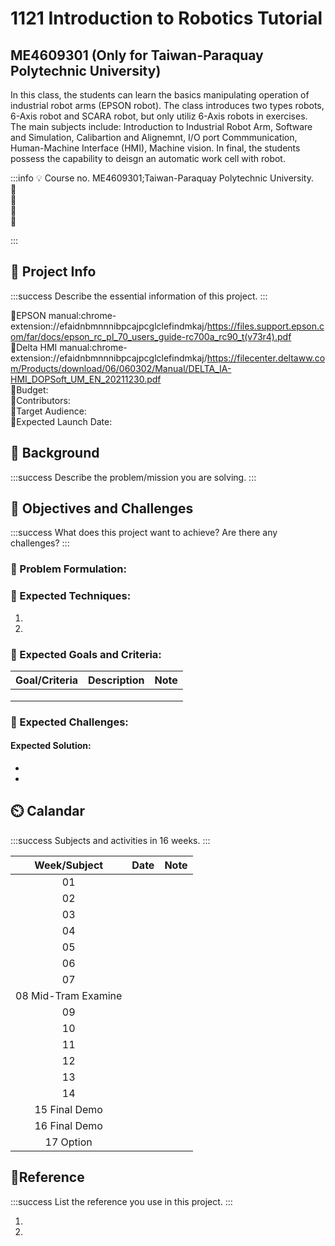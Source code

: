 # 1121 Introduction to Robotics Tutorial 
## ME4609301 (Only for Taiwan-Paraquay Polytechnic University)
In this class, the students can learn the basics manipulating operation of industrial robot arms (EPSON robot). The class introduces two types robots, 6-Axis robot and SCARA robot, but only utiliz 6-Axis robots in exercises. The main subjects include: Introduction to Industrial Robot Arm, Software and Simulation, Calibartion and Alignemnt, I/O port Commmunication, Human-Machine Interface (HMI), Machine vision. In final, the students possess the capability to deisgn an automatic work cell with robot.   


:::info
:bulb: Course no. ME4609301;Taiwan-Paraquay Polytechnic University.  
:small_blue_diamond:  
:small_blue_diamond:  
:small_blue_diamond:  
:small_blue_diamond:  


:::

## :beginner: Project Info

:::success
Describe the essential information of this project.
:::

:small_blue_diamond:EPSON manual:chrome-extension://efaidnbmnnnibpcajpcglclefindmkaj/https://files.support.epson.com/far/docs/epson_rc_pl_70_users_guide-rc700a_rc90_t(v73r4).pdf  
:small_blue_diamond:Delta HMI manual:chrome-extension://efaidnbmnnnibpcajpcglclefindmkaj/https://filecenter.deltaww.com/Products/download/06/060302/Manual/DELTA_IA-HMI_DOPSoft_UM_EN_20211230.pdf  
:small_blue_diamond:Budget:  
:small_blue_diamond:Contributors:  
:small_blue_diamond:Target Audience:  
:small_blue_diamond:Expected Launch Date:

## :triangular_flag_on_post: Background

:::success
Describe the problem/mission you are solving.
:::

## :pencil: Objectives and Challenges

:::success
What does this project want to achieve? Are there any challenges?
:::

### :small_blue_diamond: Problem Formulation:

### :small_blue_diamond: Expected Techniques:

1.
2.

### :small_blue_diamond: Expected Goals and Criteria:


| **Goal/Criteria** | **Description** | **Note** |
|:-----------------:|:---------------:|:--------:|
|                   |                 |          |
|                   |                 |          |
|                   |                 |          |

### :small_blue_diamond: Expected Challenges:

#### Expected Solution:
-
-

## :timer_clock: Calandar

:::success
Subjects and activities in 16 weeks.
:::

|        **Week/Subject**        | **Date** | **Note** |
|:----------------------:|:--------------:|:-----------:|
| 01   |          |          |
| 02 |          |          |
| 03 |          |          |
| 04      |          |          |
| 05       |          |          |
| 06       |          |          |
| 07    |          |          |
| 08 Mid-Tram Examine |          |          |
| 09 |          |          |
| 10      |          |          |
| 11      |          |          |
| 12       |          |          |
| 13    |          |          |
| 14      |          |          |
| 15 Final Demo|          |          |
| 16 Final Demo|          |          |
| 17 Option    |          |          

## :book:Reference

:::success
List the reference you use in this project.
:::

1.
2.
          
